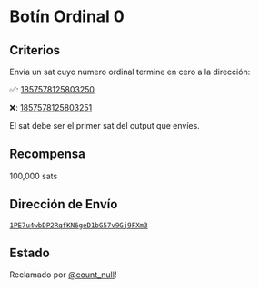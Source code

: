 Botín Ordinal 0
================

Criterios
--------

Envía un sat cuyo número ordinal termine en cero a la dirección:

✅: [1857578125803250](https://ordinals.com/ordinal/1857578125803250)

❌: [1857578125803251](https://ordinals.com/ordinal/1857578125803251)

El sat debe ser el primer sat del output que envíes.

Recompensa
------

100,000 sats

Dirección de Envío
------------------

[`1PE7u4wbDP2RqfKN6geD1bG57v9Gj9FXm3`](https://mempool.space/address/1PE7u4wbDP2RqfKN6geD1bG57v9Gj9FXm3)

Estado
------

Reclamado por [@count_null](https://twitter.com/rodarmor/status/1560793241473400833)!